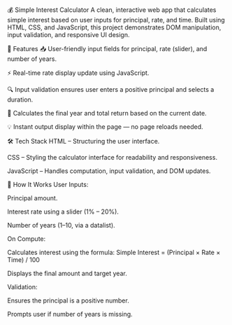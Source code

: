 💰 Simple Interest Calculator
A clean, interactive web app that calculates simple interest based on user inputs for principal, rate, and time. Built using HTML, CSS, and JavaScript, this project demonstrates DOM manipulation, input validation, and responsive UI design.

🌟 Features
📥 User-friendly input fields for principal, rate (slider), and number of years.

⚡ Real-time rate display update using JavaScript.

🔍 Input validation ensures user enters a positive principal and selects a duration.

📆 Calculates the final year and total return based on the current date.

💡 Instant output display within the page — no page reloads needed.

🛠️ Tech Stack
HTML – Structuring the user interface.

CSS – Styling the calculator interface for readability and responsiveness.

JavaScript – Handles computation, input validation, and DOM updates.

🚀 How It Works
User Inputs:

Principal amount.

Interest rate using a slider (1% – 20%).

Number of years (1–10, via a datalist).

On Compute:

Calculates interest using the formula:
Simple Interest = (Principal × Rate × Time) / 100

Displays the final amount and target year.

Validation:

Ensures the principal is a positive number.

Prompts user if number of years is missing.